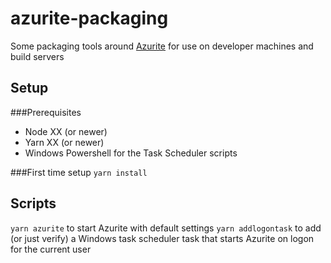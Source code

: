 # azurite-packaging
Some packaging tools around [Azurite](https://github.com/Azure/Azurite) for use on developer machines and build servers

## Setup

###Prerequisites
* Node XX (or newer)
* Yarn XX (or newer)
* Windows Powershell for the Task Scheduler scripts

###First time setup
`yarn install`

## Scripts
`yarn azurite` to start Azurite with default settings
`yarn addlogontask` to add (or just verify) a Windows task scheduler task that starts Azurite on logon for the current user

